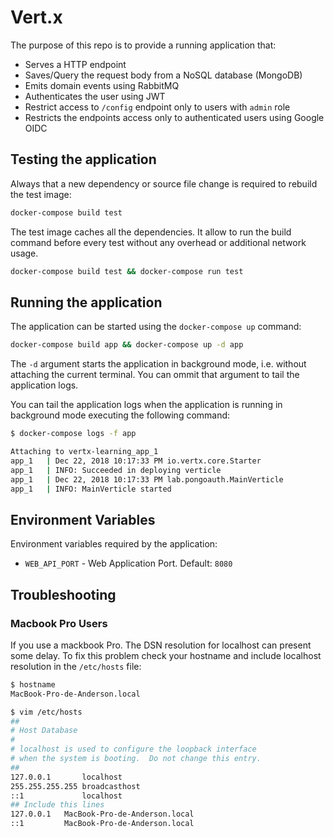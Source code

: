# Vert.x

The purpose of this repo is to provide a running application that:

- Serves a HTTP endpoint
- Saves/Query the request body from a NoSQL database (MongoDB)
- Emits domain events using RabbitMQ
- Authenticates the user using JWT
- Restrict access to `/config` endpoint only to users with `admin` role
- Restricts the endpoints access only to authenticated users using Google OIDC

## Testing the application

Always that a new dependency or source file change is required to rebuild the test image:

```bash
docker-compose build test
```

The test image caches all the dependencies. It allow to run the build command
before every test without any overhead or additional network usage.

```bash
docker-compose build test && docker-compose run test
```

## Running the application

The application can be started using the `docker-compose up` command:

```bash
docker-compose build app && docker-compose up -d app
```

The `-d` argument starts the application in background mode, i.e. without attaching the current terminal. You can ommit that argument to tail the application logs.

You can tail the application logs when the application is running in background mode executing the following command:

```bash
$ docker-compose logs -f app

Attaching to vertx-learning_app_1
app_1   | Dec 22, 2018 10:17:33 PM io.vertx.core.Starter
app_1   | INFO: Succeeded in deploying verticle
app_1   | Dec 22, 2018 10:17:33 PM lab.pongoauth.MainVerticle
app_1   | INFO: MainVerticle started

```

## Environment Variables

Environment variables required by the application:

- `WEB_API_PORT` - Web Application Port. Default: `8080`

## Troubleshooting

### Macbook Pro Users

If you use a mackbook Pro. The DSN resolution for localhost can present some delay. To fix this problem check your hostname and include localhost resolution
in the `/etc/hosts` file:

```bash
$ hostname
MacBook-Pro-de-Anderson.local

$ vim /etc/hosts
##
# Host Database
#
# localhost is used to configure the loopback interface
# when the system is booting.  Do not change this entry.
##
127.0.0.1       localhost
255.255.255.255 broadcasthost
::1             localhost
## Include this lines
127.0.0.1   MacBook-Pro-de-Anderson.local
::1         MacBook-Pro-de-Anderson.local
```